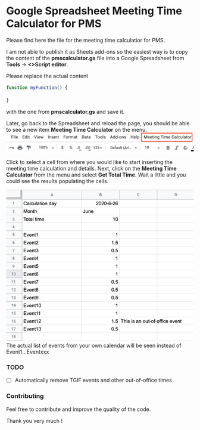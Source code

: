 # Google Spreadsheet Meeting Time Calculator for PMS

Please find here the file for the  meeting time calculatior for PMS.

I am not able to publish it as Sheets add-ons so the easiest way is to copy the content of the **pmscalculator.gs** file into a Google Spreadsheet from **Tools** -> **<>Script editor**.

Please replace the actual content
```js
function myFunction() {

}
```
with the one from  **pmscalculator.gs** and save it.

Later, go back to the Spreadsheet and reload the page, you should be able to see a new item **Meeting Time Calculator** on the menu.
![menu](menu.png)

Click to select a cell from where you would like to start inserting the meeting time calculation and details.
Next, click on the **Meeting Time Calculator** from the menu and select **Get Total Time**.
Wait a little and you could see the results populating the cells.

![sample_output](sample_output.png)
The actual list of events from your own calendar will be seen instead of Event1...Eventxxx

### TODO
- [ ] Automatically remove TGIF events and other out-of-office times

### Contributing
Feel free to contribute and improve the quality of the code.


Thank you very much !
